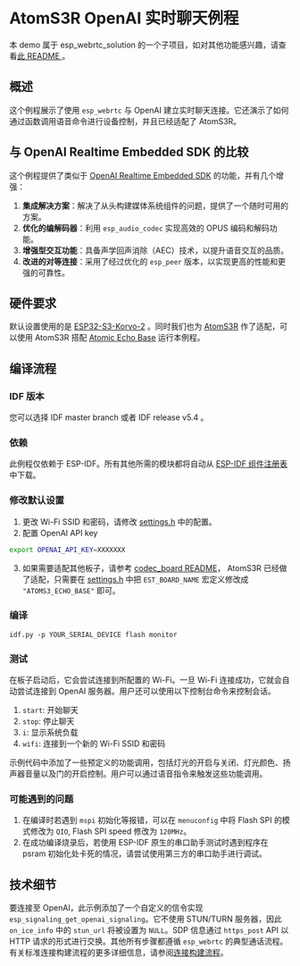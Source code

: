 # AtomS3R OpenAI 实时聊天例程

本 demo 属于 esp_webrtc_solution 的一个子项目，如对其他功能感兴趣，请查看[此 README ](https://github.com/espressif/esp-webrtc-solution)。

## 概述

这个例程展示了使用 `esp_webrtc` 与 OpenAI 建立实时聊天连接。它还演示了如何通过函数调用语音命令进行设备控制，并且已经适配了 AtomS3R。

## 与 OpenAI Realtime Embedded SDK 的比较

这个例程提供了类似于 [OpenAI Realtime Embedded SDK](https://github.com/openai/openai-realtime-embedded-sdk) 的功能，并有几个增强：

1. **集成解决方案**：解决了从头构建媒体系统组件的问题，提供了一个随时可用的方案。
2. **优化的编解码器**：利用 `esp_audio_codec` 实现高效的 OPUS 编码和解码功能。
3. **增强型交互功能**：具备声学回声消除（AEC）技术，以提升语音交互的品质。
4. **改进的对等连接**：采用了经过优化的 `esp_peer` 版本，以实现更高的性能和更强的可靠性。
   
## 硬件要求
默认设置使用的是 [ESP32-S3-Korvo-2](https://docs.espressif.com/projects/esp-adf/en/latest/design-guide/dev-boards/user-guide-esp32-s3-korvo-2.html) 。同时我们也为 [AtomS3R](https://shop.m5stack.com/products/atoms3r-dev-kit) 作了适配，可以使用 AtomS3R 搭配 [Atomic Echo Base](https://shop.m5stack.com/products/atomic-echo-base-with-microphone-and-speaker) 运行本例程。

## 编译流程

### IDF 版本
您可以选择 IDF master branch 或者 IDF release v5.4 。

### 依赖

此例程仅依赖于 ESP-IDF。所有其他所需的模块都将自动从 [ESP-IDF 组件注册表](https://components.espressif.com/) 中下载。

### 修改默认设置
1. 更改 Wi-Fi SSID 和密码，请修改 [settings.h](main/settings.h) 中的配置。
2. 配置 OpenAI API key
```bash
export OPENAI_API_KEY=XXXXXXX
```
3. 如果需要适配其他板子，请参考 [codec_board README](https://github.com/espressif/esp-webrtc-solution/blob/main/components/codec_board/README.md)， AtomS3R 已经做了适配，只需要在 [settings.h](main/settings.h) 中把 `EST_BOARD_NAME` 宏定义修改成 `"ATOMS3_ECHO_BASE"` 即可。

### 编译
```
idf.py -p YOUR_SERIAL_DEVICE flash monitor
```

### 测试
在板子启动后，它会尝试连接到所配置的 Wi-Fi。一旦 Wi-Fi 连接成功，它就会自动尝试连接到 OpenAI 服务器。用户还可以使用以下控制台命令来控制会话。
1. `start`: 开始聊天
2. `stop`: 停止聊天
3. `i`: 显示系统负载
4. `wifi`: 连接到一个新的 Wi-Fi SSID 和密码

示例代码中添加了一些预定义的功能调用，包括灯光的开启与关闭、灯光颜色、扬声器音量以及门的开启控制。用户可以通过语音指令来触发这些功能调用。

### 可能遇到的问题
1. 在编译时若遇到 `mspi` 初始化等报错，可以在 `menuconfig` 中将 Flash SPI 的模式修改为 `QIO`, Flash SPI speed 修改为 `120MHz`。
2. 在成功编译烧录后，若使用 ESP-IDF 原生的串口助手测试时遇到程序在 psram 初始化处卡死的情况，请尝试使用第三方的串口助手进行调试。

## 技术细节
要连接至 OpenAI，此示例添加了一个自定义的信令实现 `esp_signaling_get_openai_signaling`。它不使用 STUN/TURN 服务器，因此 `on_ice_info` 中的 `stun_url` 将被设置为 `NULL`。SDP 信息通过 `https_post` API 以 HTTP 请求的形式进行交换。其他所有步骤都遵循 `esp_webrtc` 的典型通话流程。
有关标准连接构建流程的更多详细信息，请参阅[连接构建流程](https://github.com/espressif/esp-webrtc-solution/blob/main/components/esp_webrtc/README.md#typical-call-sequence-of-esp_webrtc)。